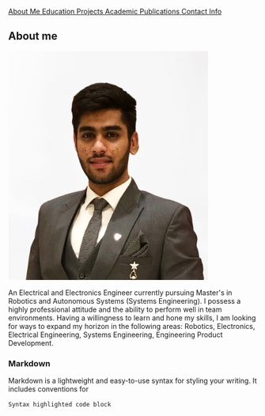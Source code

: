 [About Me   ](/index.md) 
[Education  ](/edu.md)
[Projects   ](/projects.md)
[Academic Publications  ](/publications.md)
[Contact Info   ](/contact.md)

## About me

![alt text](/IMG-2663-removebg-preview.JPG)

An Electrical and Electronics Engineer currently pursuing Master's in Robotics and Autonomous Systems (Systems Engineering). I possess a highly professional attitude and the ability to perform well in team environments. Having a willingness to learn and hone my skills, I am looking for ways to expand my horizon in the following areas: Robotics, Electronics, Electrical Engineering, Systems Engineering, Engineering Product Development.

### Markdown

Markdown is a lightweight and easy-to-use syntax for styling your writing. It includes conventions for

```markdown
Syntax highlighted code block

```


